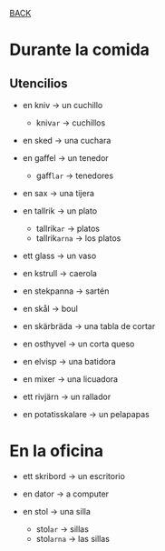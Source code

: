 [BACK](./VOCABULARY.md)

# Durante la comida

## Utencilios

- en kniv -> un cuchillo
  - kniv`ar` -> cuchillos
- en sked -> una cuchara
- en gaffel -> un tenedor
  - gaff`lar` -> tenedores

- en sax -> una tijera


- en tallrik -> un plato
  - tallrik`ar` -> platos
  - tallrik`arna` -> los platos
- ett glass -> un vaso

- en kstrull -> caerola
- en stekpanna -> sartén
- en skål -> boul

- en skärbräda -> una tabla de cortar
- en osthyvel -> un corta queso

- en elvisp -> una batidora
- en mixer -> una licuadora
- ett rivjärn -> un rallador
- en potatisskalare -> un pelapapas

# En la oficina

- ett skribord -> un escritorio

- en dator -> a computer

- en stol -> una silla
  - stol`ar` -> sillas
  - stol`arna` -> las sillas